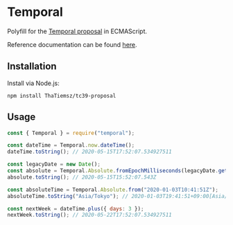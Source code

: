 # Temporal

Polyfill for the [Temporal proposal](https://github.com/tc39/proposal-temporal) in ECMAScript.

Reference documentation can be found [here](https://github.com/tc39/proposal-temporal/tree/71951633bdd20a6b3226830f3e74d60977ef4a59/docs).

## Installation

Install via Node.js:
```
npm install ThaTiemsz/tc39-proposal
```

## Usage

```js
const { Temporal } = require("temporal");

const dateTime = Temporal.now.dateTime();
dateTime.toString(); // 2020-05-15T17:52:07.534927511

const legacyDate = new Date();
const absolute = Temporal.Absolute.fromEpochMilliseconds(legacyDate.getTime());
absolute.toString(); // 2020-05-15T15:52:07.543Z

const absoluteTime = Temporal.Absolute.from("2020-01-03T10:41:51Z");
absoluteTime.toString("Asia/Tokyo"); // 2020-01-03T19:41:51+09:00[Asia/Tokyo]

const nextWeek = dateTime.plus({ days: 3 });
nextWeek.toString(); // 2020-05-22T17:52:07.534927511
```